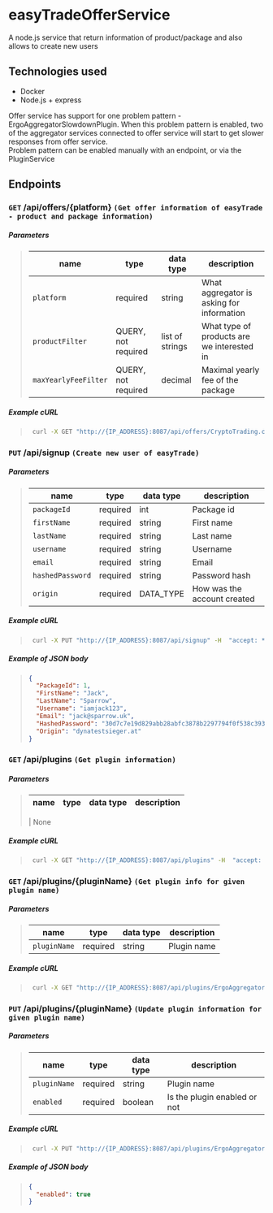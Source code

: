 # easyTradeOfferService

A node.js service that return information of product/package and also allows to create new users

## Technologies used

- Docker
- Node.js + express

Offer service has support for one problem pattern - ErgoAggregatorSlowdownPlugin. When this problem pattern is enabled, two of the aggregator services connected to offer service will start to get slower responses from offer service.  
Problem pattern can be enabled manually with an endpoint, or via the PluginService

## Endpoints

### `GET` **/api/offers/{platform}** `(Get offer information of easyTrade - product and package information)`

##### Parameters

> | name                 | type                | data type       | description                                |
> | -------------------- | ------------------- | --------------- | ------------------------------------------ |
> | `platform`           | required            | string          | What aggregator is asking for information  |
> | `productFilter`      | QUERY, not required | list of strings | What type of products are we interested in |
> | `maxYearlyFeeFilter` | QUERY, not required | decimal         | Maximal yearly fee of the package          |

##### Example cURL

> ```bash
>  curl -X GET "http://{IP_ADDRESS}:8087/api/offers/CryptoTrading.com?productFilter=\[\"ETF\",\"Crypto\"\]&&maxYearlyFeeFilter=35.0" -H  "accept: text/plain"
> ```

### `PUT` **/api/signup** `(Create new user of easyTrade)`

##### Parameters

> | name             | type     | data type | description                 |
> | ---------------- | -------- | --------- | --------------------------- |
> | `packageId`      | required | int       | Package id                  |
> | `firstName`      | required | string    | First name                  |
> | `lastName`       | required | string    | Last name                   |
> | `username`       | required | string    | Username                    |
> | `email`          | required | string    | Email                       |
> | `hashedPassword` | required | string    | Password hash               |
> | `origin`         | required | DATA_TYPE | How was the account created |

##### Example cURL

> ```bash
>  curl -X PUT "http://{IP_ADDRESS}:8087/api/signup" -H  "accept: */*" -H  "Content-Type: application/json" -d "{\"packageId\":1,\"firstName\":\"Jessica\",\"lastName\":\"Smithin\",\"username\":\"jessica_smith\",\"email\":\"jessica.smith@gmail.com\",\"hashedPassword\":\"139990b95cf8e8fddcb6e3202ed92a216d656a5bbe8ebb2a28bfe9911e6c3c51\",\"origin\":\"PRESET\"}"
> ```

##### Example of JSON body

> ```json
> {
>   "PackageId": 1,
>   "FirstName": "Jack",
>   "LastName": "Sparrow",
>   "Username": "iamjack123",
>   "Email": "jack@sparrow.uk",
>   "HashedPassword": "30d7c7e19d829abb28abfc3878b2297794f0f538c393e6e071557b0a986754d1",
>   "Origin": "dynatestsieger.at"
> }
> ```

### `GET` **/api/plugins** `(Get plugin information)`

##### Parameters

> | name | type | data type | description |
> | ---- | ---- | --------- | ----------- |
>
> | None

##### Example cURL

> ```bash
>  curl -X GET "http://{IP_ADDRESS}:8087/api/plugins" -H  "accept: text/plain"
> ```

### `GET` **/api/plugins/{pluginName}** `(Get plugin info for given plugin name)`

##### Parameters

> | name         | type     | data type | description |
> | ------------ | -------- | --------- | ----------- |
> | `pluginName` | required | string    | Plugin name |

##### Example cURL

> ```bash
>  curl -X GET "http://{IP_ADDRESS}:8087/api/plugins/ErgoAggregatorSlowdownPlugin" -H  "accept: text/plain"
> ```

### `PUT` **/api/plugins/{pluginName}** `(Update plugin information for given plugin name)`

##### Parameters

> | name         | type     | data type | description                  |
> | ------------ | -------- | --------- | ---------------------------- |
> | `pluginName` | required | string    | Plugin name                  |
> | `enabled`    | required | boolean   | Is the plugin enabled or not |

##### Example cURL

> ```bash
>  curl -X PUT "http://{IP_ADDRESS}:8087/api/plugins/ErgoAggregatorSlowdownPlugin" -H  "accept: */*" -H  "Content-Type: application/json" -d "{\"enabled\":true}"
> ```

##### Example of JSON body

> ```json
> {
>   "enabled": true
> }
> ```
